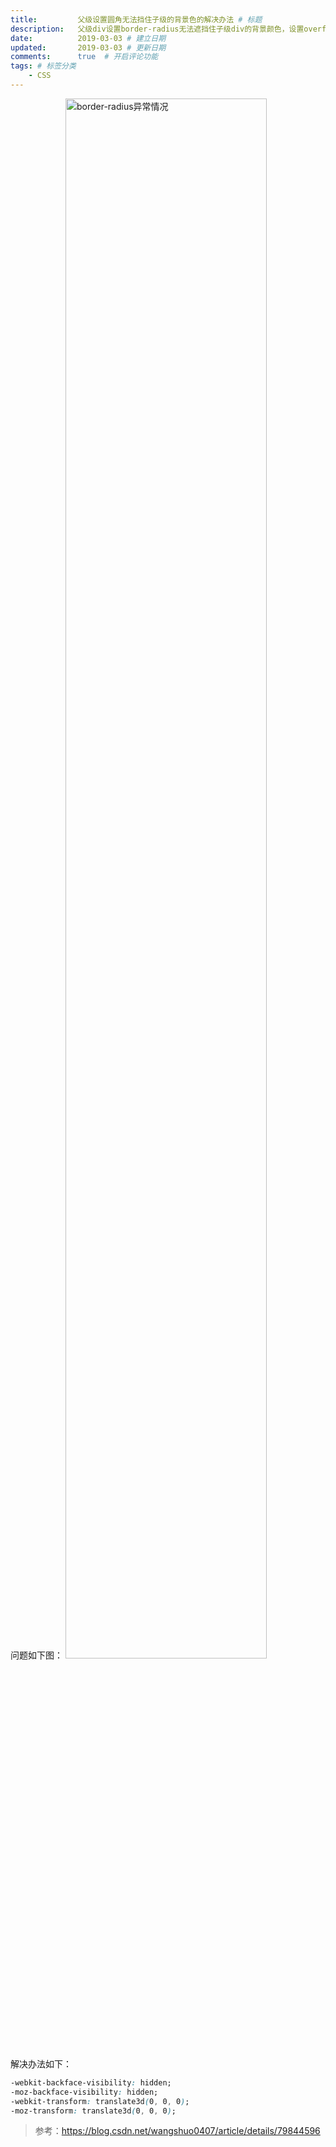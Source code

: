 ```yaml
---
title:         父级设置圆角无法挡住子级的背景色的解决办法 # 标题
description:   父级div设置border-radius无法遮挡住子级div的背景颜色，设置overflow:hidden仍失效 # 副标题
date:          2019-03-03 # 建立日期
updated:       2019-03-03 # 更新日期
comments:      true  # 开启评论功能
tags: # 标签分类
    - CSS
---
```


问题如下图：
<img src="../images/css/css_border-radius_bug.jpg" width="80%" title="border-radius异常情况" />


解决办法如下：
```css
-webkit-backface-visibility: hidden;
-moz-backface-visibility: hidden;
-webkit-transform: translate3d(0, 0, 0);
-moz-transform: translate3d(0, 0, 0);
```

> 参考：https://blog.csdn.net/wangshuo0407/article/details/79844596